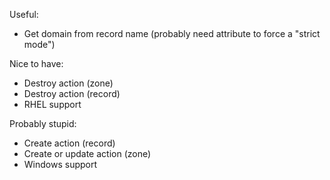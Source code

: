 Useful:
  * Get domain from record name (probably need attribute to force a "strict mode")

Nice to have:
  * Destroy action (zone)
  * Destroy action (record)
  * RHEL support

Probably stupid:
  * Create action (record)
  * Create or update action (zone)
  * Windows support

